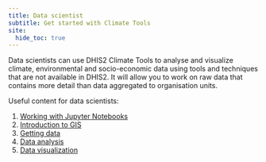 ```yaml
---
title: Data scientist
subtitle: Get started with Climate Tools
site:
  hide_toc: true
---
```


Data scientists can use DHIS2 Climate Tools to analyse and visualize climate, environmental and socio-economic data using tools and techniques that are not available in DHIS2. It will allow you to work on raw data that contains more detail than data aggregated to organisation units.

Useful content for data scientists:

1. [Working with Jupyter Notebooks](/getting-started/jupyter)
2. [Introduction to GIS](/getting-started/intro-to-gis)
3. [Getting data](/getting-data/intro)
4. [Data analysis](/analysis/intro)
5. [Data visualization](/visualization/intro)
